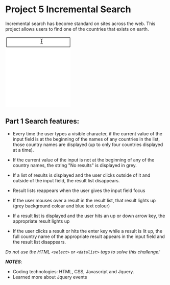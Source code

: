 # Project 5 Incremental Search
Incremental search has become standard on sites across the web. This project allows users to find one of the countries that exists on earth.

<img src="search.gif">

## Part 1 Search features:
* Every time the user types a visible character, if the current value of the input field is at the beginning of the names of any countries in the list, those country names are displayed (up to only four countries displayed at a time).

* If the current value of the input is not at the beginning of any of the country names, the string "No results" is displayed in grey.

* If a list of results is displayed and the user clicks outside of it and outside of the input field, the result list disappears.

* Result lists reappears when the user gives the input field focus

* If the user mouses over a result in the result list, that result lights up (grey background colour and blue text colour)

* If a result list is displayed and the user hits an up or down arrow key, the appropriate result lights up

* If the user clicks a result or hits the enter key while a result is lit up, the full country name of the appropriate result appears in the input field and the result list disappears.

*Do not use the HTML `<select>` or `<datalist>` tags to solve this challenge!*

**_NOTES_**: 
* Coding technologies: HTML, CSS, Javascript and Jquery.
* Learned more about Jquery events
